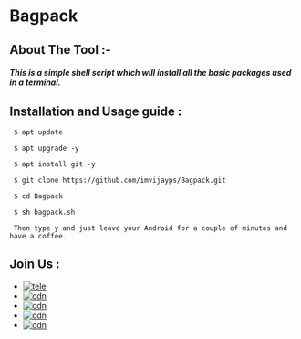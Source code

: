 # Bagpack
## About The Tool :-
##### This is a simple shell script which will install all the basic packages used in a terminal. 
## Installation and Usage guide :
```
 $ apt update
```
```
 $ apt upgrade -y
```
```
 $ apt install git -y
```
```
 $ git clone https://github.com/imvijayps/Bagpack.git
```
```
 $ cd Bagpack
```
```
 $ sh bagpack.sh
```
```
 Then type y and just leave your Android for a couple of minutes and have a coffee.
```

## Join Us :

- [![tele](https://img.shields.io/badge/Telegram-Join%20Telegram%20Group-blue.svg?logo=telegram)](https://telegram.me/HackenCodeDiscuss)
- [![cdn](https://img.shields.io/badge/LinkedIn-Connect%20on%20LinkedIn-blue.svg?logo=linkedin)](https://linkedin.com/in/imvijayps)
- [![cdn](https://img.shields.io/badge/GitHub-Follow%20on%20GitHub-inactive.svg?logo=github)](https://github.com/imvijayps)
- [![cdn](https://img.shields.io/badge/Twitter-Follow%20on%20Twitter-informational.svg?logo=twitter)](https://twitter.com/imvijayps)
- [![cdn](https://img.shields.io/badge/Instagram-Follow%20on%20Instagram-important.svg?logo=instagram)](https://instagram.com/imvijayps)
